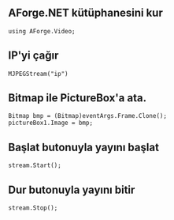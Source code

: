 ## AForge.NET kütüphanesini kur
```
using AForge.Video;
```

## IP'yi çağır
```MJPEGStream("ip")```
## Bitmap ile PictureBox'a ata.
```
Bitmap bmp = (Bitmap)eventArgs.Frame.Clone();
pictureBox1.Image = bmp;
```

## Başlat butonuyla yayını başlat
```
stream.Start();
```
## Dur butonuyla yayını bitir
```
stream.Stop();
```
